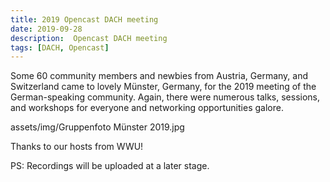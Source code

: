 ```yaml
---
title: 2019 Opencast DACH meeting
date: 2019-09-28
description:  Opencast DACH meeting
tags: [DACH, Opencast]
---
```


Some 60 community members and newbies from Austria, Germany, and Switzerland came to lovely Münster, Germany, for the 2019
meeting of the German-speaking community. Again, there were numerous talks, sessions, and workshops for everyone and
networking opportunities galore.

assets/img/Gruppenfoto Münster 2019.jpg

Thanks to our hosts from WWU! 

PS: Recordings will be uploaded at a later stage.
